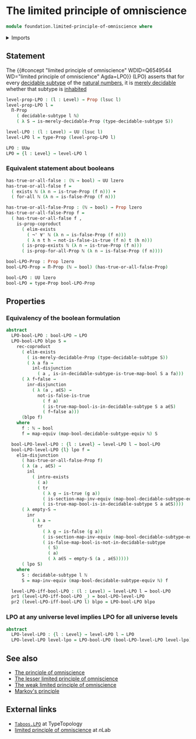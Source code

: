# The limited principle of omniscience

```agda
module foundation.limited-principle-of-omniscience where
```

<details><summary>Imports</summary>

```agda
open import elementary-number-theory.natural-numbers

open import foundation.booleans
open import foundation.coproduct-types
open import foundation.decidable-subtypes
open import foundation.decidable-types
open import foundation.dependent-pair-types
open import foundation.disjunction
open import foundation.equivalences
open import foundation.existential-quantification
open import foundation.logical-equivalences
open import foundation.negation
open import foundation.raising-universe-levels
open import foundation.transport-along-identifications
open import foundation.universal-quantification
open import foundation.universe-levels

open import foundation-core.propositions
```

</details>

## Statement

The
{{#concept "limited principle of omniscience" WDID=Q6549544 WD="limited principle of omniscience" Agda=LPO}}
(LPO) asserts that for every
[decidable subtype](foundation.decidable-subtypes.md) of the
[natural numbers](elementary-number-theory.natural-numbers.md), it is
[merely decidable](foundation.decidable-types.md) whether that subtype is
[inhabited](foundation.inhabited-subtypes.md)

```agda
level-prop-LPO : (l : Level) → Prop (lsuc l)
level-prop-LPO l =
  Π-Prop
    ( decidable-subtype l ℕ)
    ( λ S → is-merely-decidable-Prop (type-decidable-subtype S))

level-LPO : (l : Level) → UU (lsuc l)
level-LPO l = type-Prop (level-prop-LPO l)

LPO : UUω
LPO = {l : Level} → level-LPO l
```

### Equivalent statement about booleans

```agda
has-true-or-all-false : (ℕ → bool) → UU lzero
has-true-or-all-false f =
  ( exists ℕ (λ n → is-true-Prop (f n))) +
  ( for-all ℕ (λ n → is-false-Prop (f n)))

has-true-or-all-false-Prop : (ℕ → bool) → Prop lzero
has-true-or-all-false-Prop f =
  ( has-true-or-all-false f ,
    is-prop-coproduct
      ( elim-exists
        ( ¬' ∀' ℕ (λ n → is-false-Prop (f n)))
        ( λ n t h → not-is-false-is-true (f n) t (h n)))
      ( is-prop-exists ℕ (λ n → is-true-Prop (f n)))
      ( is-prop-for-all-Prop ℕ (λ n → is-false-Prop (f n))))

bool-LPO-Prop : Prop lzero
bool-LPO-Prop = Π-Prop (ℕ → bool) (has-true-or-all-false-Prop)

bool-LPO : UU lzero
bool-LPO = type-Prop bool-LPO-Prop
```

## Properties

### Equivalency of the boolean formulation

```agda
abstract
  LPO-bool-LPO : bool-LPO → LPO
  LPO-bool-LPO blpo S =
    rec-coproduct
      ( elim-exists
        ( is-merely-decidable-Prop (type-decidable-subtype S))
        ( λ a fa →
          inl-disjunction
            ( a , is-in-decidable-subtype-is-true-map-bool S a fa)))
      ( λ f~false →
        inr-disjunction
          ( λ (a , a∈S) →
            not-is-false-is-true
              ( f a)
              ( is-true-map-bool-is-in-decidable-subtype S a a∈S)
              ( f~false a)))
      (blpo f)
    where
      f : ℕ → bool
      f = map-equiv (map-bool-decidable-subtype-equiv ℕ) S

  bool-LPO-level-LPO : {l : Level} → level-LPO l → bool-LPO
  bool-LPO-level-LPO {l} lpo f =
    elim-disjunction
      ( has-true-or-all-false-Prop f)
      ( λ (a , a∈S) →
        inl
          ( intro-exists
            ( a)
            ( tr
              ( λ g → is-true (g a))
              ( is-section-map-inv-equiv (map-bool-decidable-subtype-equiv ℕ) f)
              ( is-true-map-bool-is-in-decidable-subtype S a a∈S))))
      ( λ empty-S →
        inr
          ( λ a →
            tr
              ( λ g → is-false (g a))
              ( is-section-map-inv-equiv (map-bool-decidable-subtype-equiv ℕ) f)
              ( is-false-map-bool-is-not-in-decidable-subtype
                ( S)
                ( a)
                ( λ a∈S → empty-S (a , a∈S)))))
      ( lpo S)
    where
      S : decidable-subtype l ℕ
      S = map-inv-equiv (map-bool-decidable-subtype-equiv ℕ) f

  level-LPO-iff-bool-LPO : (l : Level) → level-LPO l ↔ bool-LPO
  pr1 (level-LPO-iff-bool-LPO _) = bool-LPO-level-LPO
  pr2 (level-LPO-iff-bool-LPO l) blpo = LPO-bool-LPO blpo
```

### LPO at any universe level implies LPO for all universe levels

```agda
abstract
  LPO-level-LPO : {l : Level} → level-LPO l → LPO
  LPO-level-LPO level-lpo = LPO-bool-LPO (bool-LPO-level-LPO level-lpo)
```

## See also

- [The principle of omniscience](foundation.principle-of-omniscience.md)
- [The lesser limited principle of omniscience](foundation.lesser-limited-principle-of-omniscience.md)
- [The weak limited principle of omniscience](foundation.weak-limited-principle-of-omniscience.md)
- [Markov's principle](logic.markovs-principle.md)

## External links

- [`Taboos.LPO`](https://martinescardo.github.io/TypeTopology/Taboos.LPO.html)
  at TypeTopology
- [limited principle of omniscience](https://ncatlab.org/nlab/show/limited+principle+of+omniscience)
  at $n$Lab
